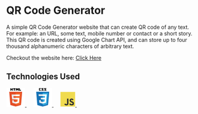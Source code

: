 # QR Code Generator

A simple QR Code Generator website that can create QR code of any text.<br>
For example: an URL, some text, mobile number or contact or a short story.<br>
This QR code is created using Google Chart API, and can store up to four thousand alphanumeric characters of arbitrary text.

Checkout the website here: <a href="https://generate-qrcodex.netlify.app/">Click Here</a>

## Technologies Used

   <p align="left"> 
      <a href="https://www.w3.org/html/" target="_blank" > 
        <img src="https://raw.githubusercontent.com/devicons/devicon/master/icons/html5/html5-original-wordmark.svg" alt="html5" width="50" height="50"/> 
      </a>    
     &emsp;
      <a href="https://www.w3schools.com/css/" target="_blank">
        <img src="https://raw.githubusercontent.com/devicons/devicon/master/icons/css3/css3-original-wordmark.svg" alt="css3" width="50" height="50"/> 
      </a> 
     &emsp;
     <a href="https://developer.mozilla.org/en-US/docs/Web/JavaScript" target="_blank"> 
       <img src="https://raw.githubusercontent.com/devicons/devicon/master/icons/javascript/javascript-original.svg" alt="javascript" width="40" height="40"/>
     </a>
     &emsp;
    </p> 
